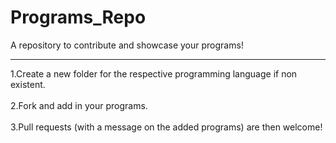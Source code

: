 # Programs_Repo
A repository to contribute and showcase your programs!
<hr>

1.Create a new folder for the respective programming language if non existent.
<br><br>
2.Fork and add in your programs.
<br><br>
3.Pull requests (with a message on the added programs) are then welcome!
